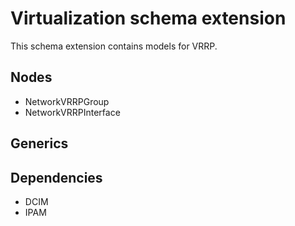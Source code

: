 # Virtualization schema extension

This schema extension contains models for VRRP.

## Nodes

- NetworkVRRPGroup
- NetworkVRRPInterface

## Generics

## Dependencies

- DCIM
- IPAM
